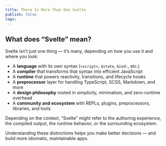 ```yaml
---
title: There Is More Than One Svelte
publish: false
tags:
---
```


## What does “Svelte” mean?

Svelte isn’t just one thing — it’s many, depending on how you use it and where you look:

- A **language** with its own syntax (`<script>`, `$state`, `bind:`, etc.)
- A **compiler** that transforms that syntax into efficient JavaScript
- A **runtime** that powers reactivity, transitions, and lifecycle hooks
- A **preprocessor** layer for handling TypeScript, SCSS, Markdown, and more
- A **design philosophy** rooted in simplicity, minimalism, and zero-runtime overhead
- A **community and ecosystem** with REPLs, plugins, preprocessors, libraries, and tools

Depending on the context, “Svelte” might refer to the authoring experience, the compiled output, the runtime behavior, or the surrounding ecosystem.

Understanding these distinctions helps you make better decisions — and build more idiomatic, maintainable apps.

